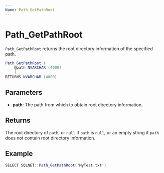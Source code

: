 ```yaml
---
Name: Path_GetPathRoot
---
```


# Path_GetPathRoot

`Path_GetPathRoot` returns the root directory information of the specified path.

```csharp
Path_GetPathRoot (
	@path NVARCHAR (4000)
	)
RETURNS NVARCHAR (4000)
```

## Parameters

  - **path**: The path from which to obtain root directory information.

## Returns

The root directory of `path`, or `null` if `path` is `null`, or an empty string if `path` does not contain root directory information.

## Example

```csharp
SELECT SQLNET::Path_GetPathRoot('MyTest.txt')
```
